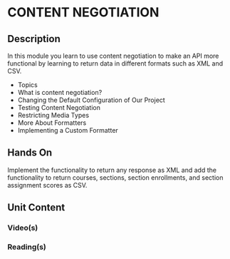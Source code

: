 # CONTENT NEGOTIATION
## Description
In this module you learn to use content negotiation to make an API more functional by learning to return data in different formats such as XML and CSV.
- Topics
- What is content negotiation?
- Changing the Default Configuration of Our Project
- Testing Content Negotiation
- Restricting Media Types
- More About Formatters
- Implementing a Custom Formatter
## Hands On
Implement the functionality to return any response as XML and add the functionality to return courses, sections, section enrollments, and section assignment scores as CSV.
## Unit Content
### Video(s)
### Reading(s)